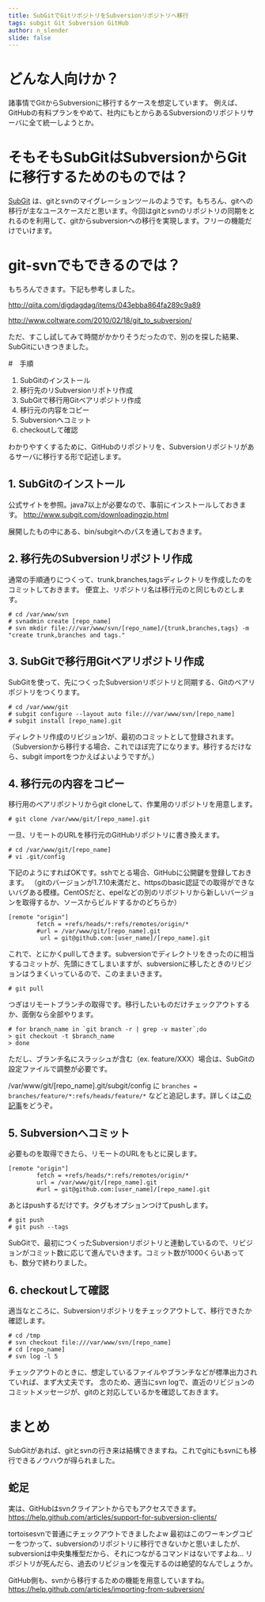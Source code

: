 ```yaml
---
title: SubGitでGitリポジトリをSubversionリポジトリへ移行
tags: subgit Git Subversion GitHub
author: n_slender
slide: false
---
```

# どんな人向けか？
諸事情でGitからSubversionに移行するケースを想定しています。
例えば、GitHubの有料プランをやめて、社内にもとからあるSubversionのリポジトリサーバに全て統一しようとか。

# そもそもSubGitはSubversionからGitに移行するためのものでは？

[SubGit](http://www.subgit.com/) は、gitとsvnのマイグレーションツールのようです。もちろん、gitへの移行が主なユースケースだと思います。今回はgitとsvnのリポジトリの同期をとれるのを利用して、gitからsubversionへの移行を実現します。フリーの機能だけでいけます。

# git-svnでもできるのでは？

もちろんできます。下記も参考しました。

http://qiita.com/digdagdag/items/043ebba864fa289c9a89 

http://www.coltware.com/2010/02/18/git_to_subversion/

ただ、すこし試してみて時間がかかりそうだったので、別のを探した結果、SubGitにいきつきました。

#　手順

1. SubGitのインストール
2. 移行先のリSubversionリポトリ作成
3. SubGitで移行用Gitベアリポジトリ作成
4. 移行元の内容をコピー
5. Subversionへコミット
6. checkoutして確認

わかりやすくするために、GitHubのリポジトリを、Subversionリポジトリがあるサーバに移行する形で記述します。

##  1. SubGitのインストール

公式サイトを参照。java7以上が必要なので、事前にインストールしておきます。
http://www.subgit.com/downloadingzip.html

展開したもの中にある、bin/subgitへのパスを通しておきます。

## 2. 移行先のSubversionリポジトリ作成

通常の手順通りにつくって、trunk,branches,tagsディレクトリを作成したのをコミットしておきます。
便宜上、リポジトリ名は移行元のと同じものとします。

```
# cd /var/www/svn
# svnadmin create [repo_name]
# svn mkdir file:///var/www/svn/[repo_name]/{trunk,branches,tags} -m "create trunk,branches and tags."
```

## 3. SubGitで移行用Gitベアリポジトリ作成

SubGitを使って、先につくったSubversionリポジトリと同期する、Gitのベアリポジトリをつくります。

```
# cd /var/www/git
# subgit configure --layout auto file:///var/www/svn/[repo_name]
# subgit install [repo_name].git
```

ディレクトリ作成のリビジョン1が、最初のコミットとして登録されます。
（Subversionから移行する場合、これでほぼ完了になります。移行するだけなら、subgit importをつかえばよいようですが。）

## 4. 移行元の内容をコピー

移行用のベアリポジトリからgit cloneして、作業用のリポジトリを用意します。

```
# git clone /var/www/git/[repo_name].git 
```

一旦、リモートのURLを移行元のGitHubリポジトリに書き換えます。

```
# cd /var/www/git/[repo_name]
# vi .git/config
```

下記のようにすればOKです。sshでとる場合、GitHubに公開鍵を登録しておきます。
（gitのバージョンが1.7.10未満だと、httpsのbasic認証での取得ができないバグある模様。CentOSだと、epelなどの別のリポジトリから新しいバージョンを取得するか、ソースからビルドするかのどちらか）

```
[remote "origin"]
        fetch = +refs/heads/*:refs/remotes/origin/*
        #url = /var/www/git/[repo_name].git
         url = git@github.com:[user_name]/[repo_name].git
```

これで、とにかくpullしてきます。subversionでディレクトリをきったのに相当するコミットが、先頭にきてしまいますが、subversionに移したときのリビジョンはうまくいっているので、このままいきます。

```
# git pull
```

つぎはリモートブランチの取得です。移行したいものだけチェックアウトするか、面倒なら全部やります。

```
# for branch_name in `git branch -r | grep -v master`;do
> git checkout -t $branch_name
> done
```

ただし、ブランチ名にスラッシュが含む（ex. feature/XXX）場合は、SubGitの設定ファイルで調整が必要です。

/var/www/git/[repo_name].git/subgit/config に `branches = branches/feature/*:refs/heads/feature/*` などと追記します。詳しくは[この記事](https://issues.tmatesoft.com/issue/SGT-769)をどうぞ。


## 5. Subversionへコミット

必要ものを取得できたら、リモートのURLをもとに戻します。

```
[remote "origin"]
        fetch = +refs/heads/*:refs/remotes/origin/*
        url = /var/www/git/[repo_name].git
        #url = git@github.com:[user_name]/[repo_name].git
```

あとはpushするだけです。タグもオプションつけてpushします。

```
# git push
# git push --tags
```

SubGitで、最初につくったSubversionリポジトリと連動しているので、リビジョンがコミット数に応じて進んでいきます。コミット数が1000くらいあっても、数分で終わりました。

## 6. checkoutして確認

適当なところに、Subversionリポジトリをチェックアウトして、移行できたか確認します。

```
# cd /tmp
# svn checkout file:///var/www/svn/[repo_name]
# cd [repo_name]
# svn log -l 5
```

チェックアウトのときに、想定しているファイルやブランチなどが標準出力されていれば、まず大丈夫です。
念のため、適当にsvn logで、直近のリビジョンのコミットメッセージが、gitのと対応しているかを確認しておきます。

# まとめ

SubGitがあれば、gitとsvnの行き来は結構できますね。これでgitにもsvnにも移行できるノウハウが得られました。

## 蛇足

実は、GitHubはsvnクライアントからでもアクセスできます。
https://help.github.com/articles/support-for-subversion-clients/

tortoisesvnで普通にチェックアウトできましたよw 
最初はこのワーキングコピーをつかって、subversionのリポジトリに移行できないかと思いましたが、subversionは中央集権型だから、それにつながるコマンドはないですよね... リポジトリが死んだら、過去のリビジョンを復元するのは絶望的なんでしょうか。

GitHub側も、svnから移行するための機能を用意していますね。
https://help.github.com/articles/importing-from-subversion/





